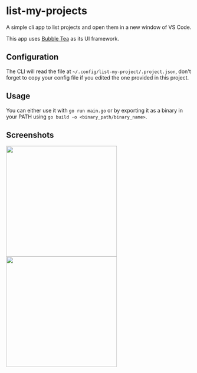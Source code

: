 # list-my-projects

A simple cli app to list projects and open them in a new window of VS Code.

This app uses [Bubble Tea](https://github.com/charmbracelet/bubbletea/) as its UI framework.

## Configuration
The CLI will read the file at `~/.config/list-my-project/.project.json`, don't forget to copy your config file if you edited the one provided in this project.

## Usage
You can either use it with `go run main.go` or by exporting it as a binary in your PATH using `go build -o <binary_path/binary_name>`.

## Screenshots

<img height="300" src="https://user-images.githubusercontent.com/16008095/184463459-f6d2eaeb-6bb3-4f6c-b90f-b4baacf5a555.png">
<img height="300" src="https://user-images.githubusercontent.com/16008095/184463467-481ac1aa-8205-44ad-b1f8-3dcd2051b893.png">
